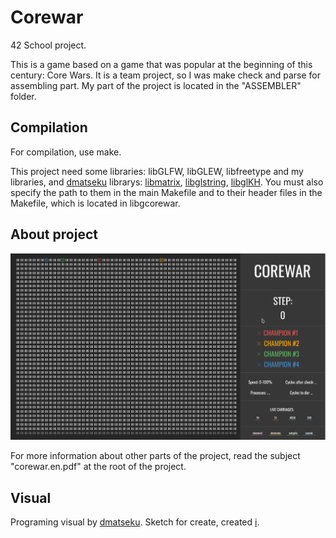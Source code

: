 # Corewar #

42 School project.

This is a game based on a game that was popular at the beginning of this century: Core Wars.
It is a team project, so I was make check and parse for assembling part. My part of the project is located in the "ASSEMBLER" folder.

## Compilation ##

For compilation, use make.

This project need some libraries: libGLFW, libGLEW, libfreetype and my libraries, and [dmatseku](https://github.com/dmatseku) librarys: [libmatrix](https://github.com/dmatseku/libmatrix), [libglstring](https://github.com/dmatseku/libglstring), [libglKH](https://github.com/dmatseku/libglKH).
You must also specify the path to them in the main Makefile and to their header files in the Makefile, which is located in libgcorewar.

## About project ##

![visual image](https://raw.githubusercontent.com/vyunak/Corewar/master/Screenshot.png)

For more information about other parts of the project, read the subject "corewar.en.pdf" at the root of the project.

## Visual

Programing visual by [dmatseku](https://github.com/dmatseku).
Sketch for create, created [i](https://github.com/vyunak).